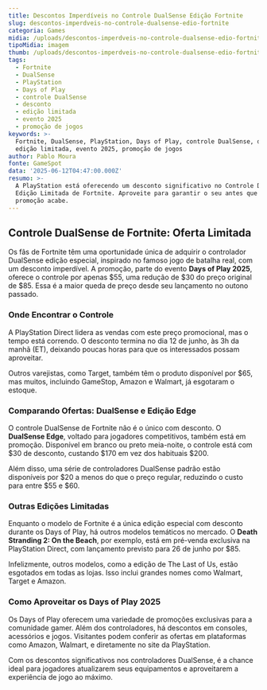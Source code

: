 ```yaml
---
title: Descontos Imperdíveis no Controle DualSense Edição Fortnite
slug: descontos-imperdveis-no-controle-dualsense-edio-fortnite
categoria: Games
midia: /uploads/descontos-imperdveis-no-controle-dualsense-edio-fortnite-thumb.jpg
tipoMidia: imagem
thumb: /uploads/descontos-imperdveis-no-controle-dualsense-edio-fortnite-thumb.jpg
tags:
  - Fortnite
  - DualSense
  - PlayStation
  - Days of Play
  - controle DualSense
  - desconto
  - edição limitada
  - evento 2025
  - promoção de jogos
keywords: >-
  Fortnite, DualSense, PlayStation, Days of Play, controle DualSense, desconto,
  edição limitada, evento 2025, promoção de jogos
author: Pablo Moura
fonte: GameSpot
data: '2025-06-12T04:47:00.000Z'
resumo: >-
  A PlayStation está oferecendo um desconto significativo no Controle DualSense
  Edição Limitada de Fortnite. Aproveite para garantir o seu antes que a
  promoção acabe.
---
```


## Controle DualSense de Fortnite: Oferta Limitada

Os fãs de Fortnite têm uma oportunidade única de adquirir o controlador DualSense edição especial, inspirado no famoso jogo de batalha real, com um desconto imperdível. A promoção, parte do evento **Days of Play 2025**, oferece o controle por apenas $55, uma redução de $30 do preço original de $85. Essa é a maior queda de preço desde seu lançamento no outono passado.

### Onde Encontrar o Controle

A PlayStation Direct lidera as vendas com este preço promocional, mas o tempo está correndo. O desconto termina no dia 12 de junho, às 3h da manhã (ET), deixando poucas horas para que os interessados possam aproveitar.

Outros varejistas, como Target, também têm o produto disponível por $65, mas muitos, incluindo GameStop, Amazon e Walmart, já esgotaram o estoque.

### Comparando Ofertas: DualSense e Edição Edge

O controle DualSense de Fortnite não é o único com desconto. O **DualSense Edge**, voltado para jogadores competitivos, também está em promoção. Disponível em branco ou preto meia-noite, o controle está com $30 de desconto, custando $170 em vez dos habituais $200.

Além disso, uma série de controladores DualSense padrão estão disponíveis por $20 a menos do que o preço regular, reduzindo o custo para entre $55 e $60.

### Outras Edições Limitadas

Enquanto o modelo de Fortnite é a única edição especial com desconto durante os Days of Play, há outros modelos temáticos no mercado. O **Death Stranding 2: On the Beach**, por exemplo, está em pré-venda exclusiva na PlayStation Direct, com lançamento previsto para 26 de junho por $85.

Infelizmente, outros modelos, como a edição de The Last of Us, estão esgotados em todas as lojas. Isso inclui grandes nomes como Walmart, Target e Amazon.

### Como Aproveitar os Days of Play 2025

Os Days of Play oferecem uma variedade de promoções exclusivas para a comunidade gamer. Além dos controladores, há descontos em consoles, acessórios e jogos. Visitantes podem conferir as ofertas em plataformas como Amazon, Walmart, e diretamente no site da PlayStation.

Com os descontos significativos nos controladores DualSense, é a chance ideal para jogadores atualizarem seus equipamentos e aproveitarem a experiência de jogo ao máximo.
